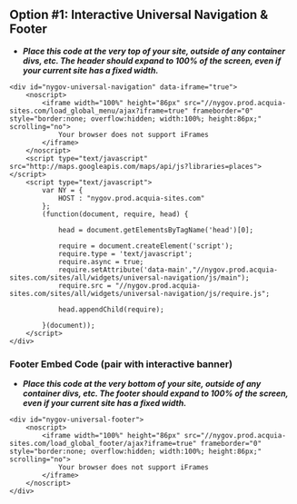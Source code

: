 ## Option #1: Interactive Universal Navigation & Footer

 - ___Place this code at the very top of your site, outside of any container divs, etc. The header should expand to 100% of the screen, even if your current site has a fixed width.___


```
<div id="nygov-universal-navigation" data-iframe="true">
    <noscript>
        <iframe width="100%" height="86px" src="//nygov.prod.acquia-sites.com/load_global_menu/ajax?iframe=true" frameborder="0" style="border:none; overflow:hidden; width:100%; height:86px;" scrolling="no">
            Your browser does not support iFrames
        </iframe>
    </noscript>
    <script type="text/javascript" src="http://maps.googleapis.com/maps/api/js?libraries=places"></script>
    <script type="text/javascript">
        var NY = {
            HOST : "nygov.prod.acquia-sites.com"
        };
        (function(document, require, head) {

            head = document.getElementsByTagName('head')[0];

            require = document.createElement('script');
            require.type = 'text/javascript';
            require.async = true;
            require.setAttribute('data-main',"//nygov.prod.acquia-sites.com/sites/all/widgets/universal-navigation/js/main");
            require.src = "//nygov.prod.acquia-sites.com/sites/all/widgets/universal-navigation/js/require.js";

            head.appendChild(require);

        }(document));
    </script>
</div>
```
### Footer Embed Code (pair with interactive banner)

 - ___Place this code at the very bottom of your site, outside of any container divs, etc. The footer should expand to 100% of the screen, even if your current site has a fixed width.___


```
<div id="nygov-universal-footer">
    <noscript>
        <iframe width="100%" height="86px" src="//nygov.prod.acquia-sites.com/load_global_footer/ajax?iframe=true" frameborder="0" style="border:none; overflow:hidden; width:100%; height:86px;" scrolling="no">
            Your browser does not support iFrames
        </iframe>
    </noscript>
</div>
```

